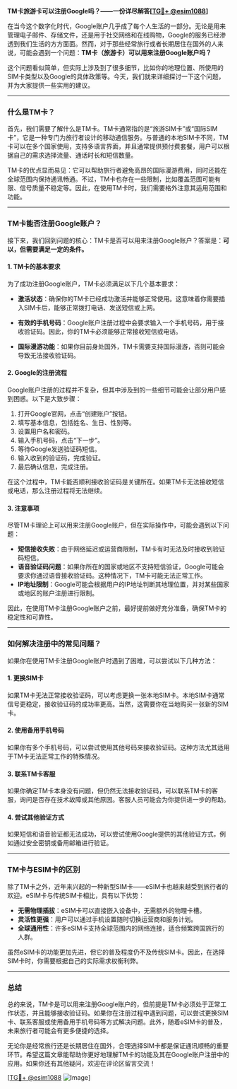 **TM卡旅游卡可以注册Google吗？——一份详尽解答[[TG💪+ @esim1088](https://t.me/s/esim1088)]**

在当今这个数字化时代，Google账户几乎成了每个人生活的一部分。无论是用来管理电子邮件、存储文件，还是用于社交网络和在线购物，Google的服务已经渗透到我们生活的方方面面。然而，对于那些经常旅行或者长期居住在国外的人来说，可能会遇到一个问题：**TM卡（旅游卡）可以用来注册Google账户吗？**  

这个问题看似简单，但实际上涉及到了很多细节，比如你的地理位置、所使用的SIM卡类型以及Google的具体政策等。今天，我们就来详细探讨一下这个问题，并为大家提供一些实用的建议。

---

### **什么是TM卡？**

首先，我们需要了解什么是TM卡。TM卡通常指的是“旅游SIM卡”或“国际SIM卡”，它是一种专门为旅行者设计的移动通信服务。与普通的本地SIM卡不同，TM卡可以在多个国家使用，支持多语言界面，并且通常提供预付费套餐，用户可以根据自己的需求选择流量、通话时长和短信数量。  

TM卡的优点显而易见：它可以帮助旅行者避免高昂的国际漫游费用，同时还能在全球范围内保持通讯畅通。不过，TM卡也存在一些限制，比如覆盖范围可能有限、信号质量不稳定等。因此，在使用TM卡时，我们需要格外注意其适用范围和功能。

---

### **TM卡能否注册Google账户？**

接下来，我们回到问题的核心：TM卡是否可以用来注册Google账户？答案是：**可以，但需要满足一定的条件。**

#### **1. TM卡的基本要求**
为了成功注册Google账户，TM卡必须满足以下几个基本要求：

- **激活状态**：确保你的TM卡已经成功激活并能够正常使用。这意味着你需要插入SIM卡后，能够正常拨打电话、发送短信或上网。
  
- **有效的手机号码**：Google账户注册过程中会要求输入一个手机号码，用于接收验证码。因此，你的TM卡必须能够正常接收短信或电话。

- **国际漫游功能**：如果你目前身处国外，TM卡需要支持国际漫游，否则可能会导致无法接收验证码。

#### **2. Google的注册流程**
Google账户注册的过程并不复杂，但其中涉及到的一些细节可能会让部分用户感到困惑。以下是大致步骤：

1. 打开Google官网，点击“创建账户”按钮。
2. 填写基本信息，包括姓名、生日、性别等。
3. 设置用户名和密码。
4. 输入手机号码，点击“下一步”。
5. 等待Google发送验证码短信。
6. 输入收到的验证码，完成验证。
7. 最后确认信息，完成注册。

在这个过程中，TM卡能否顺利接收验证码是关键所在。如果TM卡无法接收短信或电话，那么注册过程将无法继续。

#### **3. 注意事项**
尽管TM卡理论上可以用来注册Google账户，但在实际操作中，可能会遇到以下问题：

- **短信接收失败**：由于网络延迟或运营商限制，TM卡有时无法及时接收到验证码短信。
- **语音验证码问题**：如果你所在的国家或地区不支持短信验证，Google可能会要求你通过语音接收验证码。这种情况下，TM卡可能无法正常工作。
- **IP地址限制**：Google可能会根据用户的IP地址判断其地理位置，并对某些国家或地区的账户注册进行限制。

因此，在使用TM卡注册Google账户之前，最好提前做好充分准备，确保TM卡的稳定性和可靠性。

---

### **如何解决注册中的常见问题？**

如果你在使用TM卡注册Google账户时遇到了困难，可以尝试以下几种方法：

#### **1. 更换SIM卡**
如果TM卡无法正常接收验证码，可以考虑更换一张本地SIM卡。本地SIM卡通常信号更稳定，接收验证码的成功率更高。当然，这需要你在当地购买一张新的SIM卡。

#### **2. 使用备用手机号码**
如果你有多个手机号码，可以尝试使用其他号码来接收验证码。这种方法尤其适用于TM卡无法正常工作的特殊情况。

#### **3. 联系TM卡客服**
如果你确定TM卡本身没有问题，但仍然无法接收验证码，可以联系TM卡的客服，询问是否存在技术故障或其他原因。客服人员可能会为你提供进一步的帮助。

#### **4. 尝试其他验证方式**
如果短信和语音验证都无法成功，可以尝试使用Google提供的其他验证方式，例如通过安全密钥或备用邮箱进行验证。

---

### **TM卡与ESIM卡的区别**

除了TM卡之外，近年来兴起的一种新型SIM卡——eSIM卡也越来越受到旅行者的欢迎。eSIM卡与传统SIM卡相比，具有以下优势：

- **无需物理插拔**：eSIM卡可以直接嵌入设备中，无需额外的物理卡槽。
- **灵活性更强**：用户可以通过手机设置随时切换运营商和服务计划。
- **全球通用性**：许多eSIM卡支持全球范围内的网络连接，适合频繁跨国旅行的人群。

虽然eSIM卡的功能更加先进，但它的普及程度仍不及传统SIM卡。因此，在选择SIM卡时，你需要根据自己的实际需求权衡利弊。

---

### **总结**

总的来说，TM卡是可以用来注册Google账户的，但前提是TM卡必须处于正常工作状态，并且能够接收验证码。如果你在注册过程中遇到问题，可以尝试更换SIM卡、联系客服或使用备用手机号码等方式解决问题。此外，随着eSIM卡的普及，未来旅行者可能会有更多便捷的选择。

无论你是经常旅行还是长期居住在国外，合理选择SIM卡都是保证通讯顺畅的重要环节。希望这篇文章能帮助你更好地理解TM卡的功能及其在Google账户注册中的应用。如果你还有其他疑问，欢迎在评论区留言交流！

[[TG💪+ @esim1088](https://t.me/s/esim1088) ![Image](https://i.postimg.cc/4NQfJmqS/Snipaste-2025-05-13-00-14-12.png)]